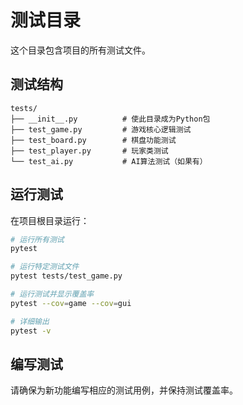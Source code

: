 # 测试目录

这个目录包含项目的所有测试文件。

## 测试结构

```
tests/
├── __init__.py          # 使此目录成为Python包
├── test_game.py         # 游戏核心逻辑测试
├── test_board.py        # 棋盘功能测试
├── test_player.py       # 玩家类测试
└── test_ai.py           # AI算法测试（如果有）
```

## 运行测试

在项目根目录运行：

```bash
# 运行所有测试
pytest

# 运行特定测试文件
pytest tests/test_game.py

# 运行测试并显示覆盖率
pytest --cov=game --cov=gui

# 详细输出
pytest -v
```

## 编写测试

请确保为新功能编写相应的测试用例，并保持测试覆盖率。